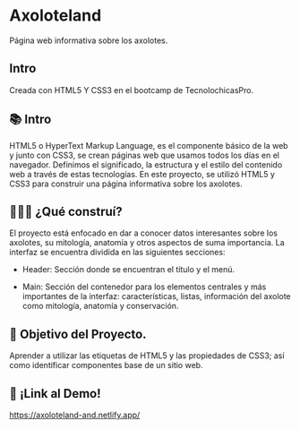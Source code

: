 # Axoloteland
Página web informativa sobre los axolotes.

## Intro
Creada con HTML5 Y CSS3 en el bootcamp de TecnolochicasPro.

## 📚 Intro
HTML5 o HyperText Markup Language, es el componente básico de la web y junto con CSS3, se crean páginas web que usamos todos los días en el navegador. Definimos el significado, la estructura y el estilo del contenido web a través de estas tecnologías. 
En este proyecto, se utilizó HTML5 y CSS3 para construir una página informativa sobre los axolotes.

## 👩🏽‍💻 ¿Qué construí?
El proyecto está enfocado en dar a conocer datos interesantes sobre los axolotes, su mitología, anatomía y otros aspectos de suma importancia.
La interfaz se encuentra dividida en las siguientes secciones: 

* Header: Sección donde se encuentran el título y el menú. 

* Main: Sección del contenedor para los elementos centrales y más importantes de la interfaz: características, listas, información del axolote como mitología, anatomía y conservación.

## 🚀 Objetivo del Proyecto.
Aprender a utilizar las etiquetas de HTML5 y las propiedades de CSS3; así como identificar componentes base de un sitio web.

## 🔗 ¡Link al Demo!
https://axoloteland-and.netlify.app/
